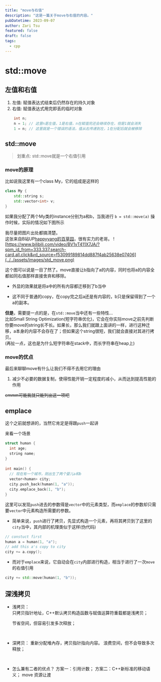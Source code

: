 ```yaml
---
title: "move与右值"
description: "这是一篇关于move与右值的内容。"
pubDatetime: 2023-09-07
author: Zari Tsu
featured: false
draft: false
tags:
  - cpp
---
```



# std::move

## 左值和右值
  
  1. 左值: 赋值表达式结束后仍然存在的持久对象
  2. 右值: 赋值表达式用完即丢的临时对象
   
```cpp
    int n;
    n = 1; // 这里n是左值，1是右值，n在赋值完还会继续存在，但是1就会消失
    1 = n; // 这里就是一个错误的语法，值从右传递到左，1在分配后就会被移除
```

## std::move

> 划重点: std::move就是一个右值引用

### move的原理

比如说我这里有一个class My，它的组成是这样的
```cpp
class My {
    std::string s;
    std::vector<int> v;
}
```

如果我分配了两个My类的instance分别为a和b，当我进行 `b = std::move(a)` 操作时候，实际的情况如下图所示

我尽量把图片出处都搞清楚。  
这张来自B站UP[happyyang的百草园](https://space.bilibili.com/312883756)，很有实力的老哥。
![https://www.bilibili.com/video/BV1vT411X7JA/?spm_id_from=333.337.search-card.all.click&vd_source=f53099189814dd887f4ab25638e07406](../../assets/images/std_move.png)

这个图可以说是一目了然了。move直接让b指向了a的内容，同时也将a的内容全都如同右值那样直接舍弃和移除。  

* 外显的效果就是将a中的所有内容都迁移到了b当中  

* 这不同于普通的copy，在copy完之后a还是有内容的，b只是保留得到了一个a的副本。

**但是**，需要提一点的是，在`std::move`当中还有一些特性...  
比如Small String Optimization(短字符串优化)，它会在你实际move之前先判断你要move的string长不长。如果长，那么我们就跟上面讲的一样，进行这种迁移，a本身的内容不会存在了；但如果这个string很短，我们就会直接对其进行拷贝。  
(再扯一点，这也是为什么短字符串在stack中，而长字符串在heap上)

### move的优点
  
  最后来聊聊move有什么让我们不得不去用它的理由  

   1. 减少不必要的数据复制，使得性能开销一定程度的减小，从而达到提高性能的作用
   
~~emmm可能我就只能列出这一项吧~~

## emplace

这个之前就想讲的，当然它肯定是得跟`push`一起讲

来看一个场景

```cpp
struct human {
  int age;
  string name;
}

int main() {
  // 现在有一个城市，刚出生了两个婴儿a和b
  vector<human> city;
  city.push_back(human(1, "a"));
  city.emplace_back(1, "b");
}
```

这里可以发现`push`进去的参数得是`vector`中的元素类型，而`emplace`的参数却只需要`vector`中元素构造所需要的参数。

* 简单来说，`push`进行了拷贝，先显式构造一个元素，再将其拷贝到了这里的`city`当中，其内部的机理类似于这样(伪代码)

```cpp
// constuct first
human a = human(1, "a");
// add this a's copy to city
city += a.copy();
```

* 而对于`emplace`来说，它自动会在`city`内部进行构造，相当于进行了一次`move`的右值引用

```cpp
city += std::move(human(1, "b"));
```

## 深浅拷贝

* 浅拷贝：  
只拷贝指针地址，C++默认拷贝构造函数与赋值运算符重载都是浅拷贝；

  节省空间，但容易引发多次释放；

<br>

* 深拷贝：
重新分配堆內存，拷贝指针指向内容。
浪费空间，但不会导致多次释放；

<br>

* 怎么兼有二者的优点？
方案一：引用计数；
方案二：C++新标准的移动语义；
move 资源让渡
